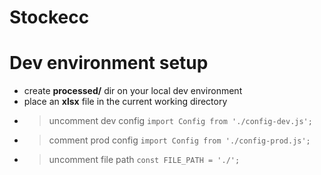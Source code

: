 # Stockecc

# Dev environment setup

- create **processed/** dir on your local dev environment
- place an **xlsx** file in the current working directory
- > uncomment dev config `import Config from './config-dev.js';`
- > comment prod config `import Config from './config-prod.js';`
- > uncomment file path `const FILE_PATH = './';`

